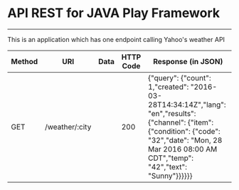 API REST for JAVA Play Framework
================================

-----

This is an application which has one endpoint calling Yahoo's weather API


| Method | URI | Data | HTTP Code | Response (in JSON) |
| ------ | --- | ---- | --------- | ------------------ |
| GET | /weather/:city |  | 200 | {"query": {"count": 1,"created": "2016-03-28T14:34:14Z","lang": "en","results": {"channel": {"item": {"condition": {"code": "32","date": "Mon, 28 Mar 2016 08:00 AM CDT","temp": "42","text": "Sunny"}}}}}} |




